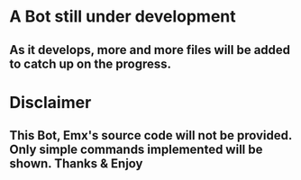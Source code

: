 # A Bot still under development
## As it develops, more and more files will be added to catch up on the progress. 
# Disclaimer
## This Bot, Emx's source code will not be provided. Only simple commands implemented will be shown. Thanks & Enjoy

